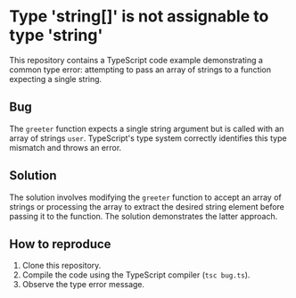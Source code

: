 # Type 'string[]' is not assignable to type 'string'

This repository contains a TypeScript code example demonstrating a common type error: attempting to pass an array of strings to a function expecting a single string.

## Bug

The `greeter` function expects a single string argument but is called with an array of strings `user`. TypeScript's type system correctly identifies this type mismatch and throws an error.

## Solution

The solution involves modifying the `greeter` function to accept an array of strings or processing the array to extract the desired string element before passing it to the function.  The solution demonstrates the latter approach.

## How to reproduce

1. Clone this repository.
2. Compile the code using the TypeScript compiler (`tsc bug.ts`).
3. Observe the type error message.